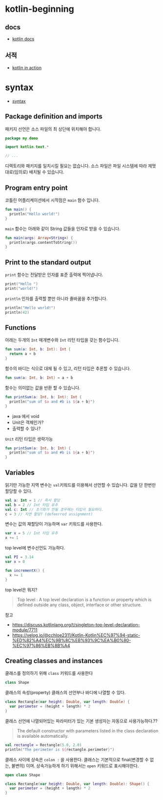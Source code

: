 # kotlin-beginning
## docs
- [kotlin docs](https://kotlinlang.org/docs/home.html)
## 서적
- [kotlin in action](http://www.yes24.com/Product/Goods/55148593?OzSrank=2)

# syntax
- [syntax](https://kotlinlang.org/docs/basic-syntax.html)

## Package definition and imports
패키지 선언은 소스 파일의 최 상단에 위치해야 합니다.
```kotlin
package my.demo

import kotlin.text.*

// ...
```
디렉토리와 패키지를 일치시킬 필요는 없습니다. 소스 파일은 파일 시스템에 따라 제멋대로(임의로) 배치될 수 있습니다.

## Program entry point
코틀린 어플리케이션에서 시작점은 `main` 함수 입니다.

```kotlin
fun main() {
  println("Hello world!")
}
```

``main`` 함수는 아래와 같이 String 값들을 인자로 받을 수 있습니다.
```kotlin
fun main(args: Array<String>) {
  println(args.contentToString())
}
```

## Print to the standard output
``print`` 함수는 전달받은 인자를 표준 출력에 찍어냅니다.
```kotlin
print("Hello ")
print("world!")
```
``println`` 인자를 출력할 뿐만 아니라 줄바꿈을 추가합니다.
```kotlin
println("Hello world!")
println(42)
```

## Functions
아래는 두개의 `Int` 매개변수와 `Int` 리턴 타입을 갖는 함수입니다.
```kotlin
fun sum(a: Int, b: Int): Int {
  return a + b
}
```

함수의 바디는 식으로 대체 될 수 있고, 리턴 타입은 추론할 수 있습니다.
```kotlin
fun sum(a: Int, b: Int) = a + b
```

함수는 의미없는 값을 반환 할 수 있습니다.
```kotlin
fun printSum(a: Int, b: Int): Int {
  println("sum of $a and #b is ${a + b}")
}
```
- java 에서 void
- Unit은 객체인가?
- 출력할 수 있나?

``Unit`` 리턴 타입은 생략가능
```kotlin
fun printSum(a: Int, b: Int) {
  println("sum of $a and #b is ${a + b}")
}
```

## Variables
읽기만 가능한 지역 변수는 `val`키워드를 이용해서 선언할 수 있습니다. 값을 단 한번만 할당할 수 있다.
```kotlin
val a: Int = 1 // 즉시 할당
val b = 2 // Int 타입 유추
val c: Int // 초기화가 안될 경우에는 타입이 필요하다.
c = 3 // 지연 할당? (defeerred assignment)
```

변수는 값의 재할당이 가능하며 `var` 키워드를 사용한다.
```kotlin
var x = 5 // Int 타입 유추
x += 1
```

top level에 변수선언도 가능하다.
```kotlin
val PI = 3.14
var x = 0

fun incrementX() {
  x += 1
}
```
top level은 뭐지?
> Top level : A top level declaration is a function or property which is defined outside any class, object, interface or other structure.

참고 
- https://discuss.kotlinlang.org/t/singleton-top-level-declaration-module/7711
- https://velog.io/@cchloe2311/Kotlin-Kotlin%EC%97%94-static-%ED%82%A4%EC%9B%8C%EB%93%9C%EA%B0%80-%EC%97%86%EB%8B%A4

## Creating classes and instances
클래스를 정의하기 위해 `class` 키워드를 사용한다
```kotlin
class Shape
```

클래스의 속성(property) 클래스의 선언부나 바디에 나열할 수 있다.
```kotlin
class Rectangle(var height: Double, var length: Double) {
  var perimeter = (height + length) * 2
}
```

클래스 선언에 나열되어있는 파라미터가 있는 기본 생성자는 자동으로 사용가능하다.??
> The default constructor with parameters listed in the class declaration is available automatically.
```kotlin
val rectangle = Rectangle(5.0, 2.0)
println("The perimeter is ${rectangle.perimeter}")
```

클래스 사이에 상속은 `colon :` 을 사용한다. 클래스는 기본적으로 final(변경할 수 없는, 불변의) 이며. 상속가능하게 하기 위해서는 `open` 키워드로 표시해야한다.

```kotlin
open class Shape

class Rectangle(var height: Double, var length: Double): Shape() {
  var perimeter = (height + length) * 2
}
```
